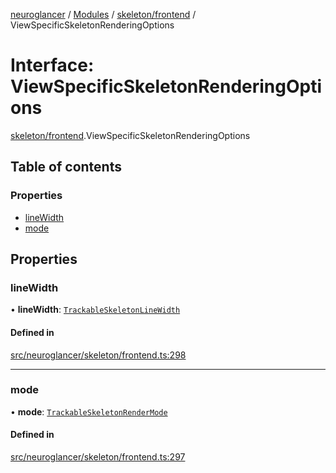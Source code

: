 [neuroglancer](../README.md) / [Modules](../modules.md) / [skeleton/frontend](../modules/skeleton_frontend.md) / ViewSpecificSkeletonRenderingOptions

# Interface: ViewSpecificSkeletonRenderingOptions

[skeleton/frontend](../modules/skeleton_frontend.md).ViewSpecificSkeletonRenderingOptions

## Table of contents

### Properties

- [lineWidth](skeleton_frontend.ViewSpecificSkeletonRenderingOptions.md#linewidth)
- [mode](skeleton_frontend.ViewSpecificSkeletonRenderingOptions.md#mode)

## Properties

### lineWidth

• **lineWidth**: [`TrackableSkeletonLineWidth`](../classes/skeleton_frontend.TrackableSkeletonLineWidth.md)

#### Defined in

[src/neuroglancer/skeleton/frontend.ts:298](https://github.com/ActiveBrainAtlas2/neuroglancer/blob/1beb5d34/src/neuroglancer/skeleton/frontend.ts#L298)

___

### mode

• **mode**: [`TrackableSkeletonRenderMode`](../classes/skeleton_frontend.TrackableSkeletonRenderMode.md)

#### Defined in

[src/neuroglancer/skeleton/frontend.ts:297](https://github.com/ActiveBrainAtlas2/neuroglancer/blob/1beb5d34/src/neuroglancer/skeleton/frontend.ts#L297)
